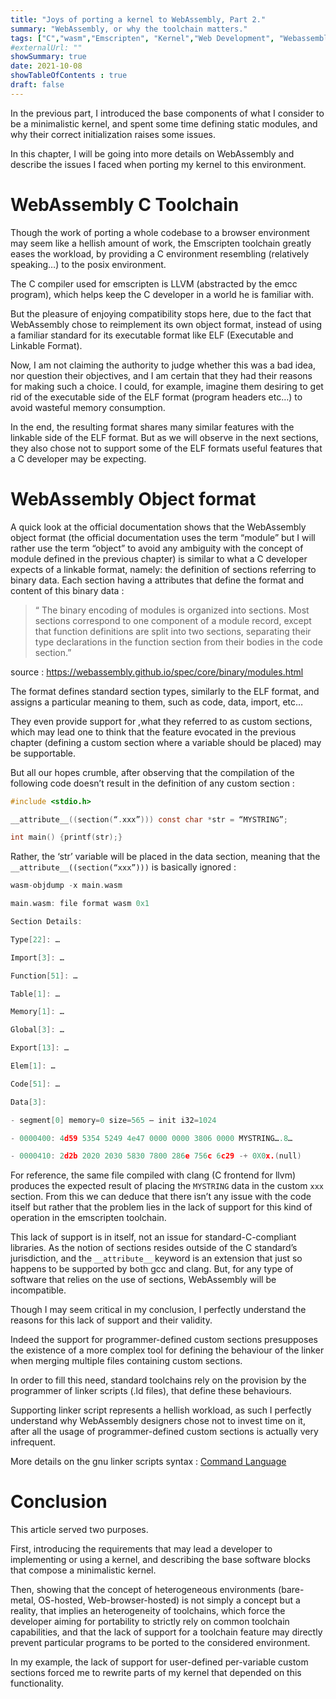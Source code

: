 ```yaml
--- 
title: "Joys of porting a kernel to WebAssembly, Part 2." 
summary: "WebAssembly, or why the toolchain matters."
tags: ["C","wasm","Emscripten", "Kernel","Web Development", "Webassembly","gnu",] 
#externalUrl: "" 
showSummary: true
date: 2021-10-08 
showTableOfContents : true 
draft: false 
---
```


In the previous part, I introduced the base components of what I consider to be
a minimalistic kernel, and spent some time defining static modules, and why
their correct initialization raises some issues.

In this chapter, I will be going into more details on WebAssembly and describe
the issues I faced when porting my kernel to this environment.

# WebAssembly C Toolchain

Though the work of porting a whole codebase to a browser environment may seem
like a hellish amount of work, the Emscripten toolchain greatly eases the
workload, by providing a C environment resembling (relatively speaking…) to the
posix environment.

The C compiler used for emscripten is LLVM (abstracted by the emcc program),
which helps keep the C developer in a world he is familiar with.

But the pleasure of enjoying compatibility stops here, due to the fact that
WebAssembly chose to reimplement its own object format, instead of using a
familiar standard for its executable format like ELF (Executable and Linkable
Format).

Now, I am not claiming the authority to judge whether this was a bad idea, nor
question their objectives, and I am certain that they had their reasons for
making such a choice. I could, for example, imagine them desiring to get rid of
the executable side of the ELF format (program headers etc…) to avoid wasteful
memory consumption.

In the end, the resulting format shares many similar features with the linkable
side of the ELF format. But as we will observe in the next sections, they also
chose not to support some of the ELF formats useful features that a C developer
may be expecting.

# WebAssembly Object format

A quick look at the official documentation shows that the WebAssembly object
format (the official documentation uses the term “module” but I will rather use
the term “object” to avoid any ambiguity with the concept of module defined in
the previous chapter) is similar to what a C developer expects of a linkable
format, namely: the definition of sections referring to binary data. Each
section having a attributes that define the format and content of this binary
data :

> “ The binary encoding of modules is organized into sections. Most sections
> correspond to one component of a module record, except that function
> definitions are split into two sections, separating their type declarations
> in the function section from their bodies in the code section.”

source : https://webassembly.github.io/spec/core/binary/modules.html

The format defines standard section types, similarly to the ELF format, and
assigns a particular meaning to them, such as code, data, import, etc…

They even provide support for ,what they referred to as custom sections, which
may lead one to think that the feature evocated in the previous chapter
(defining a custom section where a variable should be placed) may be
supportable.

But all our hopes crumble, after observing that the compilation of the
following code doesn’t result in the definition of any custom section :

```C
#include <stdio.h>

__attribute__((section(“.xxx”))) const char *str = “MYSTRING”;

int main() {printf(str);} 
```

Rather, the ‘str’ variable will be placed in the data section, meaning that the
`__attribute__((section(“xxx”)))` is basically ignored :

```C 
wasm-objdump -x main.wasm

main.wasm: file format wasm 0x1

Section Details:

Type[22]: …

Import[3]: …

Function[51]: …

Table[1]: …

Memory[1]: …

Global[3]: …

Export[13]: …

Elem[1]: …

Code[51]: …

Data[3]:

- segment[0] memory=0 size=565 — init i32=1024

- 0000400: 4d59 5354 5249 4e47 0000 0000 3806 0000 MYSTRING….8…

- 0000410: 2d2b 2020 2030 5830 7800 286e 756c 6c29 -+ 0X0x.(null) 
```

For reference, the same file compiled with clang (C frontend for llvm) produces
the expected result of placing the `MYSTRING` data in the custom `xxx` section.
From this we can deduce that there isn’t any issue with the code itself but
rather that the problem lies in the lack of support for this kind of operation
in the emscripten toolchain.

This lack of support is in itself, not an issue for standard-C-compliant
libraries. As the notion of sections resides outside of the C standard’s
jurisdiction, and the `__attribute__` keyword is an extension that just so
happens to be supported by both gcc and clang. But, for any type of software
that relies on the use of sections, WebAssembly will be incompatible.

Though I may seem critical in my conclusion, I perfectly understand the reasons
for this lack of support and their validity.

Indeed the support for programmer-defined custom sections presupposes the
existence of a more complex tool for defining the behaviour of the linker when
merging multiple files containing custom sections.

In order to fill this need, standard toolchains rely on the provision by the
programmer of linker scripts (.ld files), that define these behaviours.

Supporting linker script represents a hellish workload, as such I perfectly
understand why WebAssembly designers chose not to invest time on it, after all
the usage of programmer-defined custom sections is actually very infrequent.

More details on the gnu linker scripts syntax : [Command
Language](https://ftp.gnu.org/old-gnu/Manuals/ld-2.9.1/html_chapter/ld_3.html?source=post_page-----5f0124e71080--------------------------------)

# Conclusion

This article served two purposes.

First, introducing the requirements that may lead a developer to implementing
or using a kernel, and describing the base software blocks that compose a
minimalistic kernel.

Then, showing that the concept of heterogeneous environments (bare-metal,
OS-hosted, Web-browser-hosted) is not simply a concept but a reality, that
implies an heterogeneity of toolchains, which force the developer aiming for
portability to strictly rely on common toolchain capabilities, and that the
lack of support for a toolchain feature may directly prevent particular
programs to be ported to the considered environment.

In my example, the lack of support for user-defined per-variable custom
sections forced me to rewrite parts of my kernel that depended on this
functionality.

